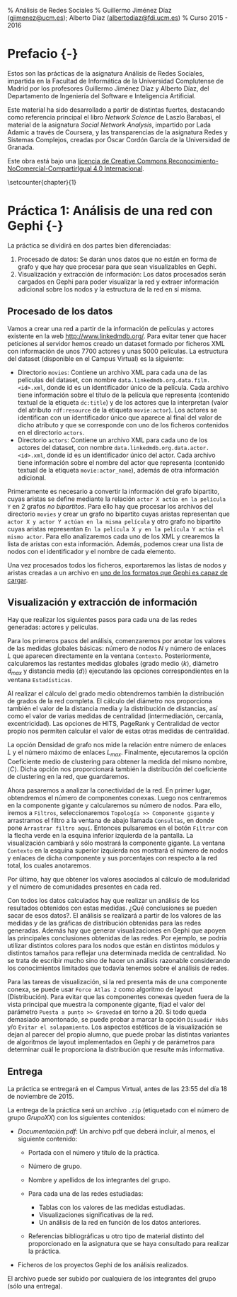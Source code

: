% Análisis de Redes Sociales
% Guillermo Jiménez Díaz (gjimenez@ucm.es); Alberto Díaz (albertodiaz@fdi.ucm.es)
% Curso 2015 - 2016


<!-- \setcounter{section}{1} -->

# Prefacio {-}

Estos son las prácticas de la asignatura Análisis de Redes Sociales, impartida en la Facultad de Informática de la Universidad Complutense de Madrid por los profesores Guillermo Jiménez Díaz y Alberto Díaz, del Departamento de Ingeniería del Software e Inteligencia Artificial.

Este material ha sido desarrollado a partir de distintas fuertes, destacando como referencia principal el libro _Network Science_ de Laszlo Barabasi, el material de la asignatura _Social Network Analysis_, impartido por Lada Adamic a través de Coursera, y las transparencias de la asignatura Redes y Sistemas Complejos, creadas por Óscar Cordón García de la Universidad de Granada.

Este obra está bajo una [licencia de Creative Commons Reconocimiento-NoComercial-CompartirIgual 4.0 Internacional](http://creativecommons.org/licenses/by-nc-sa/4.0/).

\setcounter{chapter}{1}

# Práctica 1: Análisis de una red con Gephi {-}

La práctica se dividirá en dos partes bien diferenciadas:

1. Procesado de datos: Se darán unos datos que no están en forma de grafo y que hay que procesar para que sean visualizables en Gephi.
2. Visualización y extracción de información: Los datos procesados serán cargados en Gephi para poder visualizar la red y extraer información adicional sobre los nodos y la estructura de la red en sí misma.

## Procesado de los datos

<!-- Esta práctica tiene una parte de trabajo individual y otra de trabajo en grupo.En primer lugar cada alumno deberá analizar su propia red social de amigos en Facebook y posteriormente se deberán discutir las diferencias y similitudes entre las redes de cada uno de los alumnos del mismo grupo.

En primer lugar hay que usar la aplicación Netvizz de Facebook <https://apps.facebook.com/netvizz> para generar la propia red social de amigos del alumno en Facebook (personal friend network). Al crear la red no es necesario incluir ningún dato adicional como la contabilización de los "me gusta" de los amigos (no es necesario marcar el checkbox), aunque el alumno puede "jugar" con su red fuera del desarrollo de la práctica.  -->

Vamos a crear una red a partir de la información de películas y actores existente en la web <http://www.linkedmdb.org/>. Para evitar tener que hacer peticiones al servidor hemos creado un dataset formado por ficheros XML con información de unos 7700 actores y unas 5000 películas. La estructura del dataset (disponible en el Campus Virtual) es la siguiente:

- Directorio `movies`: Contiene un archivo XML para cada una de las películas del dataset, con nombre `data.linkedmdb.org.data.film.<id>.xml`, donde id es un identificador único de la película. Cada archivo tiene información sobre el título de la película que representa (contenido textual de la etiqueta `dc:title`) y de los actores que la interpretan (valor del atributo `rdf:resource` de la etiqueta `movie:actor`). Los actores se identifican con un identificador único que aparece al final del valor de dicho atributo y que se corresponde con uno de los ficheros contenidos en el directorio `actors`.
- Directorio `actors`: Contiene un archivo XML para cada uno de los actores del dataset, con nombre `data.linkedmdb.org.data.actor.<id>.xml`, donde id es un identificador único del actor. Cada archivo tiene información sobre el nombre del actor que representa (contenido textual de la etiqueta `movie:actor_name`), además de otra información adicional.

Primeramente es necesario a convertir la información del grafo bipartito, cuyas aristas se define mediante la relación `actor X actúa en la película Y` en 2 grafos _no bipartitos_. Para ello hay que procesar los archivos del directorio `movies` y crear un grafo no bipartito cuyas aristas representan que `actor X y actor Y actúan en la misma película` y otro grafo no bipartito cuyas aristas representan `En la película X y en la película Y actúa el mismo actor`. Para ello analizaremos cada uno de los XML y crearemos la lista de aristas con esta información. Además, podemos crear una lista de nodos con el identificador y el nombre de cada elemento.
<!--(extraído de los ficheros contenidos en el directorio `actors`)-->
Una vez procesados todos los ficheros, exportaremos las listas de nodos y aristas creadas a un archivo en [uno de los formatos que Gephi es capaz de cargar](http://gephi.github.io/users/supported-graph-formats/).




<!-- y de las actuaciones que ha realizado (valor del atributo `rdf:resource` de la etiqueta `movie:performance`). Cada actuación se identifica mediante un identificador único contenido al final del valor de dicho atributo y que se corresponde con un archivo del directorio performance. -->


## Visualización y extracción de información

<!-- Una vez generada la red, se cargará en Gephi y se realizarán tareas básicas de
análisis y visualización. Una vez cargada lo primero que deberéis hacer es **anonimizar** la red. Para ello, desde el `Laboratorio de datos` eliminad todas las columnas que no sean "nodes", "id" o "label" y borrad los datos de la columna "Label".  -->

Hay que realizar los siguientes pasos para cada una de las redes generadas: actores y películas.

Para los primeros pasos del análisis, comenzaremos por anotar los valores de las medidas globales básicas: número de nodos $N$ y número de enlaces $L$ que aparecen directamente en la ventana `Contexto`. Posteriormente, calcularemos las restantes medidas globales (grado medio $\langle k \rangle$, diámetro $d_{max}$ y distancia media $\langle d \rangle$) ejecutando las opciones correspondientes en la ventana `Estadísticas`.

Al realizar el cálculo del grado medio obtendremos también la distribución de
grados de la red completa. El cálculo del diámetro nos proporciona también el valor de la distancia media y la distribución de distancias, así como el valor de varias medidas de centralidad (intermediación, cercanía, excentricidad). Las opciones de HITS, PageRank y Centralidad de vector propio nos permiten calcular el valor de estas otras medidas de centralidad.

La opción Densidad de grafo nos mide la relación entre número de enlaces $L$ y
el número máximo de enlaces $L_{max}$. Finalmente, ejecutaremos la opción Coeficiente medio de clustering para obtener
la medida del mismo nombre, $\langle C \rangle$. Dicha opción nos proporcionará también la distribución del coeficiente de clustering en la red, que guardaremos.

Ahora pasaremos a analizar la conectividad de la red. En primer lugar,
obtendremos el número de componentes conexas. Luego nos centraremos en la componente gigante y calcularemos su número de nodos. Para ello, iremos a `Filtros`, seleccionaremos `Topología >> Componente gigante` y arrastramos el filtro a la ventana de abajo llamada `Consultas`, en donde pone `Arrastrar filtro aquí`. Entonces pulsaremos en el botón `Filtrar` con la flecha verde en la esquina inferior izquierda de la pantalla. La visualización cambiará y sólo mostrará la componente gigante. La ventana `Contexto` en la esquina superior izquierda nos mostrará el número de nodos y enlaces de dicha componente y sus porcentajes con respecto a la red total, los cuales anotaremos.

Por último, hay que obtener los valores asociados al cálculo de modularidad y el número de comunidades presentes en cada red.

Con todos los datos calculados hay que realizar un análisis de los resultados obtenidos con estas medidas. ¿Qué conclusiones se pueden sacar de esos datos?. 
El análisis se realizará a partir de los valores de las medidas y de las gráficas de distribución obtenidas para las redes generadas. Además hay que generar visualizaciones en Gephi que apoyen las principales conclusiones obtenidas de las redes. Por ejemplo, se podría utilizar distintos colores para los nodos que están en distintos módulos y distintos tamaños para reflejar una determinada medida de centralidad. No se trata de escribir mucho sino de hacer un análisis razonable considerando los conocimientos limitados que todavía tenemos sobre el análisis de redes.

Para las tareas de visualización, si la red presenta más de una componente conexa, se puede usar `Force Atlas 2` como algoritmo de layout (Distribución). Para evitar que las componentes conexas queden fuera de la vista principal que muestra la componente gigante, fijad el valor del parámetro `Puesta a punto >> Gravedad` en torno a 20. Si todo queda demasiado amontonado, se puede probar a marcar la opción `Disuadir Hubs` y/o `Evitar el solapamiento`. Los aspectos estéticos de la visualización se dejan al parecer del propio alumno, que puede probar las distintas variantes de algoritmos de layout implementados en Gephi y de parámetros para determinar cuál le proporciona la distribución que resulte más informativa.





## Entrega

La práctica se entregará en el Campus Virtual, antes de las 23:55 del día 18 de noviembre de 2015.

La entrega de la práctica será un archivo `.zip` (etiquetado con el número de grupo _GrupoXX_) con los siguientes contenidos:

* _Documentación.pdf_: Un archivo pdf que deberá incluir, al menos, el siguiente contenido:
    -   Portada con el número y título de la práctica.
    -   Número de grupo.
    -   Nombre y apellidos de los integrantes del grupo.
    -   Para cada una de las redes estudiadas:
        +   Tablas con los valores de las medidas estudiadas.
        +   Visualizaciones significativas de la red.
        +   Un análisis de la red en función de los datos anteriores.
        
    -   Referencias bibliográficas u otro tipo de material distinto del proporcionado en la asignatura que se haya consultado para realizar la práctica. 

* Ficheros de los proyectos Gephi de los análisis realizados.

El archivo puede ser subido por cualquiera de los integrantes del grupo (sólo una entrega).
